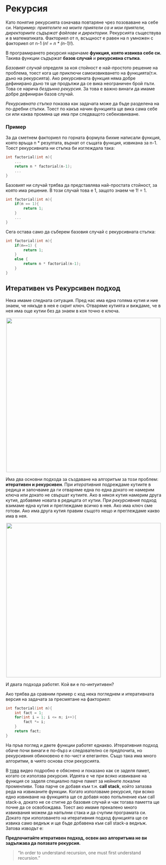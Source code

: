 # Рекурсия
Като понятие рекурсията означава повтаряне чрез позоваване на себе си. Например: *приятелите на моите приятели са и мои приятели, директориите съдържат файлове и директории*. Рекурсията съществува и в математиката. Факториел от n, всъщност е равен на n умножен с факториел от n-1 (*n! = n \* (n-1)!*).  

В програмирането рекурсия наричаме **функция, която извиква себе си.** Такива функции съдържат **базов случай** и **рекурсивна стъпка**.  

*Базовият случай* определя за коя стойност е най-простото решение на проблема, тоест кога ще приключи самоизвикването на функцията(т.н. дъно на рекурсията). Ако рекурсивната функция няма добре дефинирано дъно тя ще продължи да се вика неограничен брой пъти. Това се нарича *бездънна рекурсия*. За това е важно винаги да имаме добре дефиниран базов случай.

*Рекурсивната стъпка* показва как задачата може да бъде разделена на по-дребни стъпки. Тоест по какъв начин функцията ще вика сама себе си или каква промяна ще има при следващото себеизвикване. 

### Пример
За да сметнем факториел по горната формула бихме написали функция, която връща n \* резултата, върнат от същата функция, извикана за n-1. Тоест рекурсивната ни стъпка би изглеждала така: 
```c++
int factorial(int n){
    ...
    return n * factorial(n-1);
    ...
}
```
Базовият ни случай трябва да представлява най-простата стойност, за която има решение. В този случай това е 1, защото знаем че 1! = 1. 
```c++
int factorial(int n){
    if(n == 1){
        return 1;
    }
    ...
}
```
Сега остава само да съберем базовия случай с рекурсивната стъпка:
```c++
int factorial(int n){
    if(n==1) {
        return 1;
    }
    else {
        return n * factorial(n-1);
    }
}
```

## Итеративен vs Рекурсивен подход
Нека имаме следната ситуация. Пред нас има една голяма кутия и ние знаем, че някъде в нея е скрит ключ. Отваряме кутията и виждаме, че в нея има още кутии без да знаем в коя точно е ключа. 
<p align="center">
  <img src ="https://cdn-images-1.medium.com/max/2000/1*FVSUmSQEEsagXaKa_ajtvA.png" width=500/>
</p>

Има два основни подхода за създаване на алгоритъм за този проблем: **итеративен и рекурсивен**. При *итеративния* подреждаме кутиите в редица и започваме да ги отваряме една по една докато не намерим ключа или докато не свършат кутиите. Ако в някоя кутия намерим друга кутия, добавяме новата в редицата от кутии. При *рекурсивния* подход взимаме една кутия и преглеждаме всичко в нея. Ако има ключ сме готови. Ако има друга кутия правим същото нещо и преглеждаме какво има в нея.
<p align="center">
  <img src ="https://cdn-images-1.medium.com/max/2000/1*QrQ5uFKIhK3jQSFYeRBIRg.png" width=500 />
</p>
И двата подхода работят. Кой ви е по-интуитивен?  

Ако трябва да сравним пример с код нека погледнем и итеративната версия на задачата за пресмятане на факториел:
```c++
int factorial(int n){
    int fact = 1;
    for(int i = 1; i <= n; i++){
        fact *= i;
    }
    return fact;
}
```
На пръв поглед и двете функции работят еднакво. Итеративния подход обаче почи винаги е по-бърз и следователно се предпочита, но рекурсивния обикновено е по-чист и елегантен. Също така има много алгоритми, в чиято основа стои рекурсията.  

В [това](https://www.youtube.com/watch?v=k0bb7UYy0pY) видео подробно е обяснено и показано как се заделя памет, когато се използва рекурсия. Идеята е че при всяко извикване на функция се заделя специално парче памет за нейните локални променливи. Това парче се добавя към т.н. **call stack**, който запазва реда на извиканите функции. Когато използваме рекурсия, при всяко едно извикване на функцията ще се добавя ново попълнение към call stack-a, докато не се стигне до базовия случай и чак тогава паметта ще почне да се освобождава. Тоест ако имаме прекалено много извиквания можем да напълнм стака и да счупим програмата си. Докато при използването на итеративния подход функцията ще се извика само веднъж и ще бъде добавена към call stack-a веднъж. Затова изводът е:  

**Предпочитайте итеративен подход, освен ако алгоритъма не ви задължава да ползвате рекурсия.**

> “In order to understand recursion, one must first understand recursion.”